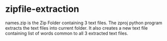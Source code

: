 # zipfile-extraction
names.zip is the Zip Folder containing 3 text files.
The zproj python program extracts the text files into current folder.
It also creates a new text file containing list of words common to all 3 extracted text files.
